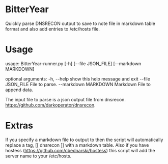 # BitterYear
Quickly parse DNSRECON output to save to note file in markdown table format and also add entries to /etc/hosts file.

# Usage

usage: BitterYear-runner.py [-h] [--file JSON_FILE] [--markdown MARKDOWN]

optional arguments:
  -h, --help           show this help message and exit
  --file JSON_FILE     File to parse.
  --markdown MARKDOWN  Markdown File to append data.

The input file to parse is a json output file from dnsrecon.  https://github.com/darkoperator/dnsrecon. 

# Extras

If you specify a markdown file to output to then the script will automatically replace a tag, [[ dnsrecon ]] with a markdown table.  Also if you have hostess (https://github.com/cbednarski/hostess) this script will add the server name to your /etc/hosts. 
